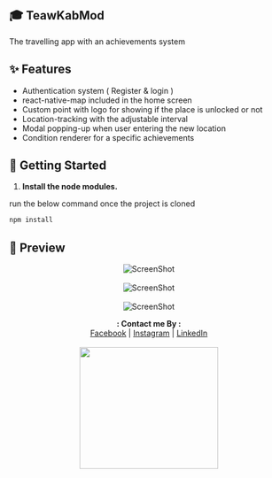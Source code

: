## 🎓 TeawKabMod

The travelling app with an achievements system

## ✨ Features

- Authentication system ( Register & login )
- react-native-map included in the home screen
- Custom point with logo for showing if the place is unlocked or not
- Location-tracking with the adjustable interval
- Modal popping-up when user entering the new location
- Condition renderer for a specific achievements

## 🚀 Getting Started

1. **Install the node modules.**

run the below command once the project is cloned

```sh
npm install
```

## 🌟 Preview

<div align="center">
  
 ![ScreenShot](https://www.img.in.th/images/3a4c715538702e0ace22566f5b4b63f8.png)
 <br><br>
 ![ScreenShot](https://www.img.in.th/images/2da7a63807b49b72c1137611b8ac2a11.png)
 <br><br>
 ![ScreenShot](https://www.img.in.th/images/2da7a63807b49b72c1137611b8ac2a11.png)
 
</div>

<p align="center">
  <b>: Contact me By :</b><br>
  <a href="https://www.facebook.com/thiti.developer">Facebook</a> |
  <a href="https://www.instagram.com/thiti.mwk/">Instagram</a> |
  <a href="https://www.linkedin.com/in/thiti-mahawannakit-558791183/">LinkedIn</a>
  <br><br>
  <img src="https://media.giphy.com/media/h1u6yvxlVKmfLiSryA/giphy.gif" width="250" height="220">
</p>

